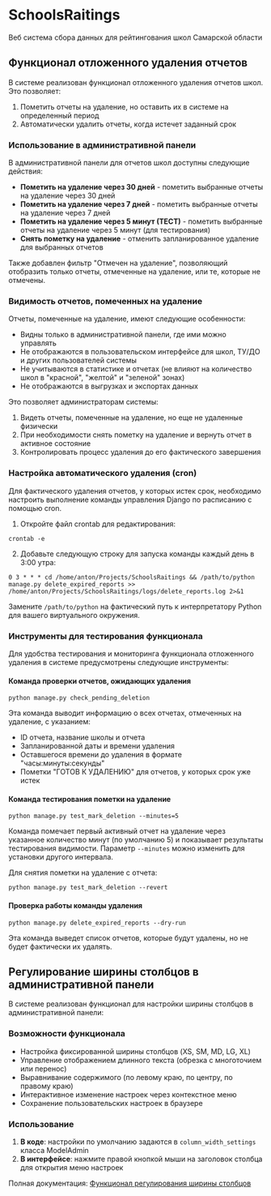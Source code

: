 # SchoolsRaitings
Веб система сбора данных для рейтингования школ Самарской области

## Функционал отложенного удаления отчетов

В системе реализован функционал отложенного удаления отчетов школ. Это позволяет:
1. Пометить отчеты на удаление, но оставить их в системе на определенный период
2. Автоматически удалить отчеты, когда истечет заданный срок

### Использование в административной панели

В административной панели для отчетов школ доступны следующие действия:
- **Пометить на удаление через 30 дней** - пометить выбранные отчеты на удаление через 30 дней
- **Пометить на удаление через 7 дней** - пометить выбранные отчеты на удаление через 7 дней
- **Пометить на удаление через 5 минут (ТЕСТ)** - пометить выбранные отчеты на удаление через 5 минут (для тестирования)
- **Снять пометку на удаление** - отменить запланированное удаление для выбранных отчетов

Также добавлен фильтр "Отмечен на удаление", позволяющий отобразить только отчеты, отмеченные на удаление, или те, которые не отмечены.

### Видимость отчетов, помеченных на удаление

Отчеты, помеченные на удаление, имеют следующие особенности:
- Видны только в административной панели, где ими можно управлять
- Не отображаются в пользовательском интерфейсе для школ, ТУ/ДО и других пользователей системы
- Не учитываются в статистике и отчетах (не влияют на количество школ в "красной", "желтой" и "зеленой" зонах)
- Не отображаются в выгрузках и экспортах данных

Это позволяет администраторам системы:
1. Видеть отчеты, помеченные на удаление, но еще не удаленные физически
2. При необходимости снять пометку на удаление и вернуть отчет в активное состояние
3. Контролировать процесс удаления до его фактического завершения

### Настройка автоматического удаления (cron)

Для фактического удаления отчетов, у которых истек срок, необходимо настроить выполнение команды управления Django по расписанию с помощью cron.

1. Откройте файл crontab для редактирования:
```
crontab -e
```

2. Добавьте следующую строку для запуска команды каждый день в 3:00 утра:
```
0 3 * * * cd /home/anton/Projects/SchoolsRaitings && /path/to/python manage.py delete_expired_reports >> /home/anton/Projects/SchoolsRaitings/logs/delete_reports.log 2>&1
```

Замените `/path/to/python` на фактический путь к интерпретатору Python для вашего виртуального окружения.

### Инструменты для тестирования функционала

Для удобства тестирования и мониторинга функционала отложенного удаления в системе предусмотрены следующие инструменты:

#### Команда проверки отчетов, ожидающих удаления

```
python manage.py check_pending_deletion
```

Эта команда выводит информацию о всех отчетах, отмеченных на удаление, с указанием:
- ID отчета, название школы и отчета
- Запланированной даты и времени удаления
- Оставшегося времени до удаления в формате "часы:минуты:секунды"
- Пометки "ГОТОВ К УДАЛЕНИЮ" для отчетов, у которых срок уже истек

#### Команда тестирования пометки на удаление

```
python manage.py test_mark_deletion --minutes=5
```

Команда помечает первый активный отчет на удаление через указанное количество минут (по умолчанию 5) и показывает результаты тестирования видимости. Параметр `--minutes` можно изменить для установки другого интервала.

Для снятия пометки на удаление с отчета:

```
python manage.py test_mark_deletion --revert
```

#### Проверка работы команды удаления

```
python manage.py delete_expired_reports --dry-run
```

Эта команда выведет список отчетов, которые будут удалены, но не будет фактически их удалять.

## Регулирование ширины столбцов в административной панели

В системе реализован функционал для настройки ширины столбцов в административной панели:

### Возможности функционала

- Настройка фиксированной ширины столбцов (XS, SM, MD, LG, XL)
- Управление отображением длинного текста (обрезка с многоточием или перенос)
- Выравнивание содержимого (по левому краю, по центру, по правому краю)
- Интерактивное изменение настроек через контекстное меню
- Сохранение пользовательских настроек в браузере

### Использование

1. **В коде**: настройки по умолчанию задаются в `column_width_settings` класса ModelAdmin
2. **В интерфейсе**: нажмите правой кнопкой мыши на заголовок столбца для открытия меню настроек

Полная документация: [Функционал регулирования ширины столбцов](docs/column_width_feature.md)
